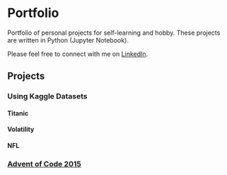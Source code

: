 # Portfolio
Portfolio of personal projects for self-learning and hobby. These projects are written in Python (Jupyter Notebook).

Please feel free to connect with me on [LinkedIn](https://www.linkedin.com/in/wei-en-chua/).

## Projects
### Using Kaggle Datasets
#### Titanic 
#### Volatility
#### NFL
### [Advent of Code 2015](https://adventofcode.com/2015)
